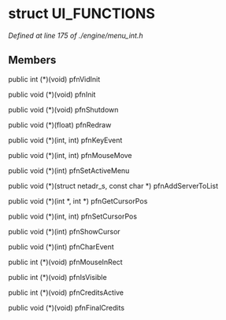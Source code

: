 # struct UI_FUNCTIONS

*Defined at line 175 of ./engine/menu_int.h*

## Members

public int (*)(void) pfnVidInit

public void (*)(void) pfnInit

public void (*)(void) pfnShutdown

public void (*)(float) pfnRedraw

public void (*)(int, int) pfnKeyEvent

public void (*)(int, int) pfnMouseMove

public void (*)(int) pfnSetActiveMenu

public void (*)(struct netadr_s, const char *) pfnAddServerToList

public void (*)(int *, int *) pfnGetCursorPos

public void (*)(int, int) pfnSetCursorPos

public void (*)(int) pfnShowCursor

public void (*)(int) pfnCharEvent

public int (*)(void) pfnMouseInRect

public int (*)(void) pfnIsVisible

public int (*)(void) pfnCreditsActive

public void (*)(void) pfnFinalCredits



